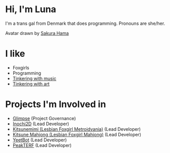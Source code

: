 # Hi, I'm Luna
I'm a trans gal from Denmark that does programming.
Pronouns are she/her.

Avatar drawn by [Sakura Hama](https://twitter.com/sakura_hama)

# I like
 * Foxgirls
 * Programming
 * [Tinkering with music](https://soundcloud.com/clipsey-luna)
 * [Tinkering with art](https://www.pixiv.net/en/users/50289512)

# Projects I'm Involved in
 * [Glimpse](https://github.com/glimpse-editor) (Project Governance)
 * [Inochi2D](https://github.com/Inochi2D/inochi2d) (Lead Developer)
 * [Kitsunemimi (Lesbian Foxgirl Metroidvania)](https://twitter.com/KitsunemimiGame) (Lead Developer)
 * [Kitsune Mahjong (Lesbian Foxgirl Mahjong)](https://github.com/KitsunebiGames/km-engine) (Lead Developer)
 * [YeetBot](https://github.com/Member1221/yeetbot) (Lead Developer)
 * [PeakTERF](https://peakterf.com) (Lead Developer)
